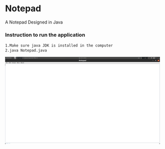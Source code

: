 # Notepad
A Notepad Designed in Java
### Instruction to run the application
    1.Make sure java JDK is installed in the computer
    2.java Notepad.java

![Demo of the application](Demo.png)
